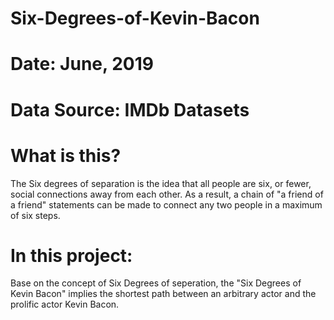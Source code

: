 # Six-Degrees-of-Kevin-Bacon
# Date: June, 2019
# Data Source: IMDb Datasets

# What is this?
The Six degrees of separation is the idea that all people are six, or fewer, social connections away from each other. As a result, a chain of "a friend of a friend" statements can be made to connect any two people in a maximum of six steps.

# In this project:
Base on the concept of Six Degrees of seperation, the "Six Degrees of Kevin Bacon" implies the shortest path between an arbitrary actor and the prolific actor Kevin Bacon.
